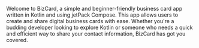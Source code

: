 Welcome to BizCard, a simple and beginner-friendly business card app written in Kotlin and using jetPack Compose. This app allows users to create and share digital business cards with ease. Whether you're a budding developer looking to explore Kotlin or someone who needs a quick and efficient way to share your contact information, BizCard has got you covered.
